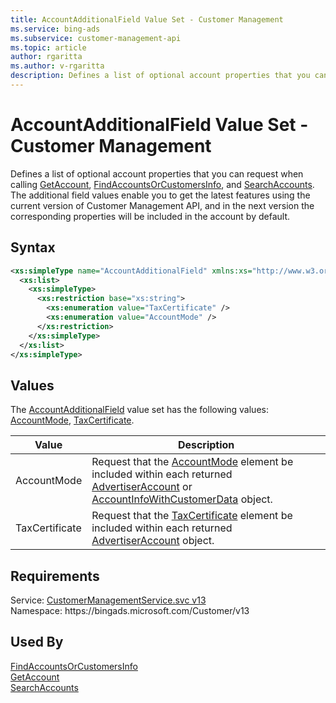 ```yaml
---
title: AccountAdditionalField Value Set - Customer Management
ms.service: bing-ads
ms.subservice: customer-management-api
ms.topic: article
author: rgaritta
ms.author: v-rgaritta
description: Defines a list of optional account properties that you can request when calling GetAccount, FindAccountsOrCustomersInfo, and SearchAccounts.
---
```

# AccountAdditionalField Value Set - Customer Management
Defines a list of optional account properties that you can request when calling [GetAccount](getaccount.md), [FindAccountsOrCustomersInfo](findaccountsorcustomersinfo.md), and [SearchAccounts](searchaccounts.md). The additional field values enable you to get the latest features using the current version of Customer Management API, and in the next version the corresponding properties will be included in the account by default.  

## Syntax
```xml
<xs:simpleType name="AccountAdditionalField" xmlns:xs="http://www.w3.org/2001/XMLSchema">
  <xs:list>
    <xs:simpleType>
      <xs:restriction base="xs:string">
        <xs:enumeration value="TaxCertificate" />
        <xs:enumeration value="AccountMode" />
      </xs:restriction>
    </xs:simpleType>
  </xs:list>
</xs:simpleType>
```

## <a name="values"></a>Values

The [AccountAdditionalField](accountadditionalfield.md) value set has the following values: [AccountMode](#accountmode), [TaxCertificate](#taxcertificate).

|Value|Description|
|-----------|---------------|
|<a name="accountmode"></a>AccountMode|Request that the [AccountMode](advertiseraccount.md#accountmode) element be included within each returned [AdvertiserAccount](advertiseraccount.md) or [AccountInfoWithCustomerData](accountinfowithcustomerdata.md) object.|
|<a name="taxcertificate"></a>TaxCertificate|Request that the [TaxCertificate](advertiseraccount.md#taxcertificate) element be included within each returned [AdvertiserAccount](advertiseraccount.md) object.|

## Requirements
Service: [CustomerManagementService.svc v13](https://clientcenter.api.bingads.microsoft.com/Api/CustomerManagement/v13/CustomerManagementService.svc)  
Namespace: https\://bingads.microsoft.com/Customer/v13  

## Used By
[FindAccountsOrCustomersInfo](findaccountsorcustomersinfo.md)  
[GetAccount](getaccount.md)  
[SearchAccounts](searchaccounts.md)  
